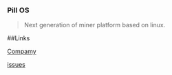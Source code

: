 ### Pill OS

>  Next generation of miner platform based on linux.


##Links

[Compamy](https://sarkesh.org/)

[issues](https://github.com/morrning/pill/issues)
